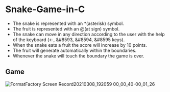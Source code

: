 # Snake-Game-in-C
* The snake is represented with an *(asterisk) symbol.
* The fruit is represented with an @(at sign) symbol.
* The snake can move in any direction according to the user with the help of the keyboard (&#8592;, &#8593, &#8594, &#8595 keys).
* When the snake eats a fruit the score will increase by 10 points.
* The fruit will generate automatically within the boundaries.
* Whenever the snake will touch the boundary the game is over.



## Game
![FormatFactory Screen Record20210308_192059 00_00_40-00_01_26](https://user-images.githubusercontent.com/49580063/110330949-7391d280-8044-11eb-8307-a5d6723568a0.gif)
